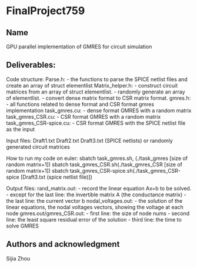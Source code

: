 # FinalProject759


## Name
GPU parallel implementation of GMRES for circuit simulation

## Deliverables:
Code structure:
Parse.h: 
	- the functions to parse the SPICE netlist files and create an array of struct elementlist
Matrix_helper.h: 
	- construct circuit matrices from an array of struct elementlist. 
	- randomly generate an array of elementlist.
	- convert dense matrix format to CSR matrix format. 
gmres.h: 
	- all functions related to dense format and CSR format gmres implementation
task_gmres.cu: 
	- dense format GMRES with a random matrix 
task_gmres_CSR.cu: 
	- CSR format GMRES with a random matrix 
task_gmres_CSR-spice.cu: 
	- CSR format GMRES with the SPICE netlist file as the input


Input files:
Draft1.txt Draft2.txt Draft3.txt (SPICE netlists) or randomly generated circuit matrices


How to run my code on euler:
sbatch task_gmres.sh, (./task_gmres [size of random matrix+1])
sbatch task_gmres_CSR.sh(./task_gmres_CSR [size of random matrix+1])
sbatch task_gmres_CSR-spice.sh(./task_gmres_CSR-spice [Draft3.txt (spice netlist file)])


Output files:
rand_matrix.out: 
	- record the linear equation Ax=b to be solved. 
	- except for the last line: the invertible matrix A (the conductance matrix)
	- the last line: the current vector b
nodal_voltages.out: 
	- the solution of the linear equations, the nodal voltages vectors, showing the voltage at each node
gmres.out/gmres_CSR.out: 
	- first line: the size of node nums
	- second line: the least square residual error of the solution
	- third line: the time to solve GMRES


## Authors and acknowledgment
Sijia Zhou
